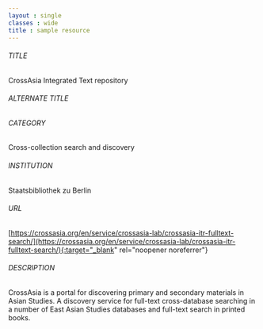 ```yaml
---
layout : single
classes : wide
title : sample resource
---
```



###### TITLE
CrossAsia Integrated Text repository

###### ALTERNATE TITLE

###### CATEGORY
Cross-collection search and discovery

###### INSTITUTION
Staatsbibliothek zu Berlin

###### URL
[https://crossasia.org/en/service/crossasia-lab/crossasia-itr-fulltext-search/](https://crossasia.org/en/service/crossasia-lab/crossasia-itr-fulltext-search/){:target="_blank" rel="noopener noreferrer"}

###### DESCRIPTION
CrossAsia is a portal for discovering primary and secondary materials in Asian Studies. A discovery service for full-text cross-database searching in a number of East Asian Studies databases and full-text search in printed books.